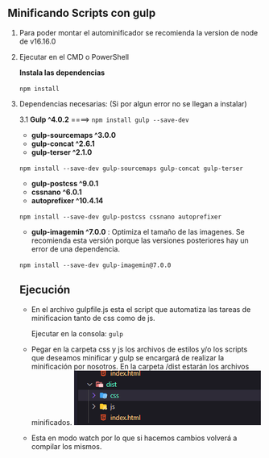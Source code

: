 ## Minificando Scripts con gulp

1. Para poder montar el autominificador se recomienda la version de node
de v16.16.0

2. Ejecutar en el CMD o PowerShell
   
   **Instala las dependencias**

   `npm install`

3. Dependencias necesarias: (Si por algun error no se llegan a instalar)

      
   3.1 **Gulp ^4.0.2**  ====> `npm install gulp --save-dev`

   - **gulp-sourcemaps ^3.0.0**
   - **gulp-concat ^2.6.1**
   - **gulp-terser ^2.1.0**
   

   `npm install --save-dev gulp-sourcemaps gulp-concat gulp-terser`


   - **gulp-postcss ^9.0.1**
   - **cssnano ^6.0.1**
   - **autoprefixer ^10.4.14**

   `npm install --save-dev gulp-postcss cssnano autoprefixer`


    
   - **gulp-imagemin ^7.0.0** : Optimiza el tamaño de las imagenes. Se recomienda esta versión porque las versiones posteriores hay un error de una dependencia.

   `npm install --save-dev gulp-imagemin@7.0.0`


   ## Ejecución

   - En el archivo gulpfile.js esta el script que automatiza las tareas de minificacion tanto de css como de js.

      Ejecutar en la consola: `gulp`

   - Pegar en la carpeta css y js los archivos de estilos y/o los scripts que deseamos minificar y gulp se encargará de realizar la minificación por nosotros.
      En la carpeta /dist estarán los archivos minificados.
      ![Alt text](screen.png)

   - Esta en modo watch por lo que si hacemos cambios volverá a compilar los mismos.
